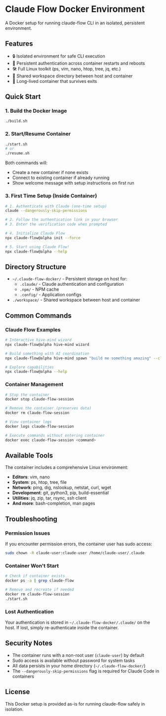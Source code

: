 # Claude Flow Docker Environment

A Docker setup for running claude-flow CLI in an isolated, persistent environment.

## Features

- 🔒 Isolated environment for safe CLI execution
- 💾 Persistent authentication across container restarts and reboots
- 🛠️ Full Linux toolkit (ps, vim, nano, htop, tree, jq, etc.)
- 📁 Shared workspace directory between host and container
- 🔄 Long-lived container that survives exits

## Quick Start

### 1. Build the Docker Image

```bash
./build.sh
```

### 2. Start/Resume Container

```bash
./start.sh
# or
./resume.sh
```

Both commands will:
- Create a new container if none exists
- Connect to existing container if already running
- Show welcome message with setup instructions on first run

### 3. First Time Setup (Inside Container)

```bash
# 1. Authenticate with Claude (one-time setup)
claude --dangerously-skip-permissions

# 2. Follow the authentication link in your browser
# 3. Enter the verification code when prompted

# 4. Initialize Claude Flow
npx claude-flow@alpha init --force

# 5. Start using Claude Flow!
npx claude-flow@alpha --help
```

## Directory Structure

- `~/.claude-flow-docker/` - Persistent storage on host for:
  - `.claude/` - Claude authentication and configuration
  - `.npm/` - NPM cache
  - `.config/` - Application configs
- `./workspace/` - Shared workspace between host and container

## Common Commands

### Claude Flow Examples

```bash
# Interactive hive-mind wizard
npx claude-flow@alpha hive-mind wizard

# Build something with AI coordination
npx claude-flow@alpha hive-mind spawn "build me something amazing" --claude

# Explore capabilities
npx claude-flow@alpha --help
```

### Container Management

```bash
# Stop the container
docker stop claude-flow-session

# Remove the container (preserves data)
docker rm claude-flow-session

# View container logs
docker logs claude-flow-session

# Execute commands without entering container
docker exec claude-flow-session <command>
```

## Available Tools

The container includes a comprehensive Linux environment:

- **Editors**: vim, nano
- **System**: ps, htop, tree, file
- **Network**: ping, dig, nslookup, netstat, curl, wget
- **Development**: git, python3, pip, build-essential
- **Utilities**: jq, zip, tar, rsync, ssh client
- **And more**: bash-completion, man pages

## Troubleshooting

### Permission Issues
If you encounter permission errors, the container user has sudo access:
```bash
sudo chown -R claude-user:claude-user /home/claude-user/.claude
```

### Container Won't Start
```bash
# Check if container exists
docker ps -a | grep claude-flow

# Remove and recreate if needed
docker rm claude-flow-session
./start.sh
```

### Lost Authentication
Your authentication is stored in `~/.claude-flow-docker/.claude/` on the host. If lost, simply re-authenticate inside the container.

## Security Notes

- The container runs with a non-root user (`claude-user`) by default
- Sudo access is available without password for system tasks
- All data persists in your home directory (`~/.claude-flow-docker/`)
- The `--dangerously-skip-permissions` flag is required for Claude Code in containers

## License

This Docker setup is provided as-is for running claude-flow safely in isolation.